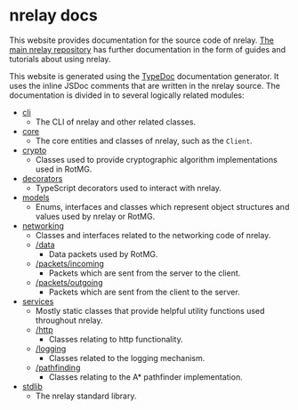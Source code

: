 # nrelay docs
This website provides documentation for the source code of nrelay.
[The main nrelay repository](https://github.com/thomas-crane/nrelay/blob/master/docs/readme.md) has further documentation in the form of guides and tutorials about using nrelay.

This website is generated using the [TypeDoc](http://typedoc.org/) documentation generator.
It uses the inline JSDoc comments that are written in the nrelay source. The documentation is divided in to several logically related modules:
+ [cli](https://docs.nrelay.net/modules/cli.html)
  + The CLI of nrelay and other related classes.
+ [core](https://docs.nrelay.net/modules/core.html)
  + The core entities and classes of nrelay, such as the `Client`.
+ [crypto](https://docs.nrelay.net/modules/crypto.html)
  + Classes used to provide cryptographic algorithm implementations used in RotMG.
+ [decorators](https://docs.nrelay.net/modules/decorators.html)
  + TypeScript decorators used to interact with nrelay.
+ [models](https://docs.nrelay.net/modules/models.html)
  + Enums, interfaces and classes which represent object structures and values used by nrelay or RotMG.
+ [networking](https://docs.nrelay.net/modules/networking.html)
  + Classes and interfaces related to the networking code of nrelay.
  + [/data](https://docs.nrelay.net/modules/networking_data.html)
    + Data packets used by RotMG.
  + [/packets/incoming](https://docs.nrelay.net/modules/networking_packets_incoming.html)
    + Packets which are sent from the server to the client.
  + [/packets/outgoing](https://docs.nrelay.net/modules/networking_packets_outgoing.html)
    + Packets which are sent from the client to the server.
+ [services](https://docs.nrelay.net/modules/services.html)
  + Mostly static classes that provide helpful utility functions used throughout nrelay.
  + [/http](https://docs.nrelay.net/modules/services_http.html)
    + Classes relating to http functionality.
  + [/logging](https://docs.nrelay.net/modules/services_logging.html)
    + Classes related to the logging mechanism.
  + [/pathfinding](https://docs.nrelay.net/modules/services_pathfinding.html)
    + Classes relating to the A* pathfinder implementation.
+ [stdlib](https://docs.nrelay.net/modules/stdlib.html)
  + The nrelay standard library.

